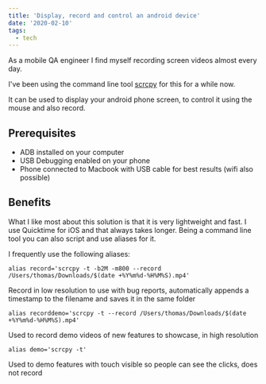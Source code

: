 ```yaml
---
title: 'Display, record and control an android device'
date: '2020-02-10'
tags:
  - tech
---
```

As a mobile QA engineer I find myself recording screen videos almost every day.

I've been using the command line tool [scrcpy](https://github.com/Genymobile/scrcpy) for this for a while now.

It can be used to display your android phone screen, to control it using the mouse and also record.

## Prerequisites

- ADB installed on your computer
- USB Debugging enabled on your phone
- Phone connected to Macbook with USB cable for best results (wifi also possible)

## Benefits

What I like most about this solution is that it is very lightweight and fast. I use Quicktime for iOS and that always takes longer. Being a command line tool you can also script and use aliases for it.

I frequently use the following aliases:

`alias record='scrcpy -t -b2M -m800 --record /Users/thomas/Downloads/$(date +%Y%m%d-%H%M%S).mp4'`

Record in low resolution to use with bug reports, automatically appends a timestamp to the filename and saves it in the same folder

`alias recorddemo='scrcpy -t --record /Users/thomas/Downloads/$(date +%Y%m%d-%H%M%S).mp4'`

Used to record demo videos of new features to showcase, in high resolution

`alias demo='scrcpy -t'`

Used to demo features with touch visible so people can see the clicks, does not record